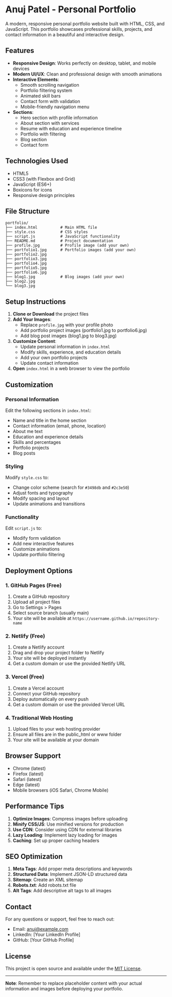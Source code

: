 # Anuj Patel - Personal Portfolio

A modern, responsive personal portfolio website built with HTML, CSS, and JavaScript. This portfolio showcases professional skills, projects, and contact information in a beautiful and interactive design.

## Features

- **Responsive Design**: Works perfectly on desktop, tablet, and mobile devices
- **Modern UI/UX**: Clean and professional design with smooth animations
- **Interactive Elements**: 
  - Smooth scrolling navigation
  - Portfolio filtering system
  - Animated skill bars
  - Contact form with validation
  - Mobile-friendly navigation menu
- **Sections**:
  - Hero section with profile information
  - About section with services
  - Resume with education and experience timeline
  - Portfolio with filtering
  - Blog section
  - Contact form

## Technologies Used

- HTML5
- CSS3 (with Flexbox and Grid)
- JavaScript (ES6+)
- Boxicons for icons
- Responsive design principles

## File Structure

```
portfolio/
├── index.html          # Main HTML file
├── style.css           # CSS styles
├── script.js           # JavaScript functionality
├── README.md           # Project documentation
├── profile.jpg         # Profile image (add your own)
├── portfolio1.jpg      # Portfolio images (add your own)
├── portfolio2.jpg
├── portfolio3.jpg
├── portfolio4.jpg
├── portfolio5.jpg
├── portfolio6.jpg
├── blog1.jpg           # Blog images (add your own)
├── blog2.jpg
└── blog3.jpg
```

## Setup Instructions

1. **Clone or Download** the project files
2. **Add Your Images**:
   - Replace `profile.jpg` with your profile photo
   - Add portfolio project images (portfolio1.jpg to portfolio6.jpg)
   - Add blog post images (blog1.jpg to blog3.jpg)
3. **Customize Content**:
   - Update personal information in `index.html`
   - Modify skills, experience, and education details
   - Add your own portfolio projects
   - Update contact information
4. **Open** `index.html` in a web browser to view the portfolio

## Customization

### Personal Information
Edit the following sections in `index.html`:
- Name and title in the home section
- Contact information (email, phone, location)
- About me text
- Education and experience details
- Skills and percentages
- Portfolio projects
- Blog posts

### Styling
Modify `style.css` to:
- Change color scheme (search for `#3498db` and `#2c3e50`)
- Adjust fonts and typography
- Modify spacing and layout
- Update animations and transitions

### Functionality
Edit `script.js` to:
- Modify form validation
- Add new interactive features
- Customize animations
- Update portfolio filtering

## Deployment Options

### 1. GitHub Pages (Free)
1. Create a GitHub repository
2. Upload all project files
3. Go to Settings > Pages
4. Select source branch (usually main)
5. Your site will be available at `https://username.github.io/repository-name`

### 2. Netlify (Free)
1. Create a Netlify account
2. Drag and drop your project folder to Netlify
3. Your site will be deployed instantly
4. Get a custom domain or use the provided Netlify URL

### 3. Vercel (Free)
1. Create a Vercel account
2. Connect your GitHub repository
3. Deploy automatically on every push
4. Get a custom domain or use the provided Vercel URL

### 4. Traditional Web Hosting
1. Upload files to your web hosting provider
2. Ensure all files are in the public_html or www folder
3. Your site will be available at your domain

## Browser Support

- Chrome (latest)
- Firefox (latest)
- Safari (latest)
- Edge (latest)
- Mobile browsers (iOS Safari, Chrome Mobile)

## Performance Tips

1. **Optimize Images**: Compress images before uploading
2. **Minify CSS/JS**: Use minified versions for production
3. **Use CDN**: Consider using CDN for external libraries
4. **Lazy Loading**: Implement lazy loading for images
5. **Caching**: Set up proper caching headers

## SEO Optimization

1. **Meta Tags**: Add proper meta descriptions and keywords
2. **Structured Data**: Implement JSON-LD structured data
3. **Sitemap**: Create an XML sitemap
4. **Robots.txt**: Add robots.txt file
5. **Alt Tags**: Add descriptive alt tags to all images

## Contact

For any questions or support, feel free to reach out:
- Email: anuj@example.com
- LinkedIn: [Your LinkedIn Profile]
- GitHub: [Your GitHub Profile]

## License

This project is open source and available under the [MIT License](LICENSE).

---

**Note**: Remember to replace placeholder content with your actual information and images before deploying your portfolio. 